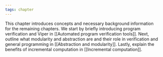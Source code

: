 ```yaml
---
tags: chapter
---
```


This chapter introduces concepts and necessary background information for the remaining chapters. We start by briefly introducing program verification and Viper in [[Automated program verification tools]]. Next, outline what modularity and abstraction are and their role in verification and general programming in [[Abstraction and modularity]]. Lastly, explain the benefits of incremental computation in [[Incremental computation]].
